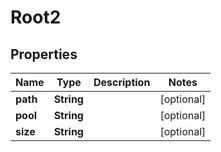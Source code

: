 

# Root2


## Properties

Name | Type | Description | Notes
------------ | ------------- | ------------- | -------------
**path** | **String** |  |  [optional]
**pool** | **String** |  |  [optional]
**size** | **String** |  |  [optional]



